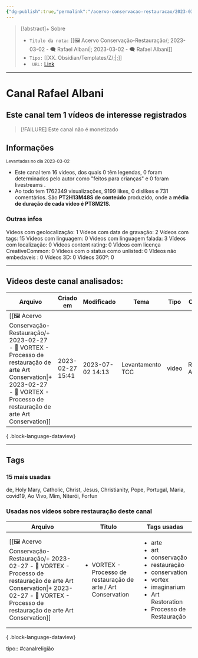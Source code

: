 ```yaml
---
{"dg-publish":true,"permalink":"/acervo-conservacao-restauracao/2023-03-02-rafael-albani/","tags":["🖼️/🗨️"]}
---
```


>[!abstract]+ Sobre
>- `Titulo da nota:`  [[🖼️ Acervo Conservação-Restauração/; 2023-03-02 - 🗨️ Rafael Albani\|; 2023-03-02 - 🗨️ Rafael Albani]]
>- `Tipo:`  [[XX. Obsidian/Templates/Z/;\|;]]
>- ` URL:`  [Link](http://www.youtube.com/@ralbani)

***

# Canal Rafael Albani
## Este canal tem 1 vídeos de interesse registrados
>[!FAILURE] Este canal não é monetizado

## Informações
<small> Levantadas no dia 2023-03-02 </small>

- Este canal tem 16 videos, dos quais 0 têm legendas, 0 foram determinados pelo autor como "feitos para crianças" e 0 foram livestreams .
- Ao todo tem 1762349 visualizações, 9199 likes, 0 dislikes e 731 comentários.
São **PT2H13M48S de conteúdo** produzido, onde a **média de duração de cada video é PT8M21S.**


### Outras infos

Vídeos com geolocalização: 1
Vídeos com data de gravação: 2
Vídeos com tags: 15
Vídeos com linguagem: 0
Vídeos com linguagem falada: 3
Vídeos com localização: 0
Vídeos content rating: 0
Vídeos com licença CreativeCommon: 0
Vídeos com o status como unlisted: 0
Vídeos não embedaveis : 0
Vídeos 3D: 0
Videos 360º: 0


***
## Videos deste canal analisados:
| Arquivo                                                                                                                                                                                                      | Criado em        | Modificado       | Tema             | Tipo  | Canal         |
| ------------------------------------------------------------------------------------------------------------------------------------------------------------------------------------------------------------ | ---------------- | ---------------- | ---------------- | ----- | ------------- |
| [[🖼️ Acervo Conservação-Restauração/+ 2023-02-27   -  🎥️ VORTEX - Processo de restauração de arte  Art Conservation\|+ 2023-02-27   -  🎥️ VORTEX - Processo de restauração de arte  Art Conservation]] | 2023-02-27 15:41 | 2023-07-02 14:13 | Levantamento TCC | video | Rafael Albani |

{ .block-language-dataview}
***

## Tags
### 15 mais usadas

de, Holy Mary, Catholic, Christ, Jesus, Christianity, Pope, Portugal, Maria, covid19, Ao Vivo, Mim, Niterói, Forfun

### Usadas nos vídeos sobre restauração deste canal
| Arquivo                                                                                                                                                                                                      | Titulo                                                                        | Tags usadas                                                                                                                                                                                |
| ------------------------------------------------------------------------------------------------------------------------------------------------------------------------------------------------------------ | ----------------------------------------------------------------------------- | ------------------------------------------------------------------------------------------------------------------------------------------------------------------------------------------ |
| [[🖼️ Acervo Conservação-Restauração/+ 2023-02-27   -  🎥️ VORTEX - Processo de restauração de arte  Art Conservation\|+ 2023-02-27   -  🎥️ VORTEX - Processo de restauração de arte  Art Conservation]] | <ul><li>VORTEX - Processo de restauração de arte / Art Conservation</li></ul> | <ul><li>arte</li><li>art</li><li>conservação</li><li>restauração</li><li>conservation</li><li>vortex</li><li>imaginarium</li><li>Art Restoration</li><li>Processo de Restauração</li></ul> |

{ .block-language-dataview}

tipo:: #canalreligião